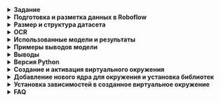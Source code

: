 <details>
<summary><b>Задание</b>
</summary>
<strong>📌 Создание системы автоматического считывания маркировки продукции.<br>
&nbsp;&nbsp;&nbsp;&nbsp;&nbsp;&nbsp;Буквенные и цифровые изображения (Computer Vision)</strong></summary>

На основании составленного **Технического задания** на первом этапе, а также переданного видеоматериала (файл, содержащий запись с камеры на этапе подачи листа в работу), необходимо выполнить следующие шаги:


---

### 🔧 Этапы выполнения:

1. **Проанализировать полученный файл.**  
   Ознакомиться с содержимым видеозаписи, определить структуру и особенности кадров.

2. **Выделить необходимые фотофрагменты из видео**  
   — на основании описанных в ТЗ гипотез определить ключевые моменты, на которых присутствует маркировка листа,  
   — извлечь изображения из соответствующих кадров.

3. **Подготовить разметку фрагментов**  
   — разметить изображения согласно формату, подходящему для задачи оптического распознавания маркировки (OCR),  
   — использовать соответствующие инструменты разметки (например, CVAT, LabelImg и др.).

4. **Выбрать одну из библиотек, содержащих предобученные модели машинного зрения**  
   — например: `YOLOv8`, `Tesseract OCR`, `Detectron2`, `MMDetection`,  
   — обосновать выбор.

5. **Подготовить дообучающий набор данных**  
   — разделить размеченные данные на тренировочную, валидационную и тестовую выборки,  
   — выполнить аугментацию при необходимости.

6. **Провести обучение и проверить качество полученного решения**  
   — запустить обучение модели,  
   — протестировать её на валидационной выборке,  
   — оценить качество с помощью соответствующих метрик (например, Precision, Recall, IoU, mAP).

---

### 📦 Итоговые материалы (в составе архива):

- 📄 **Описание выполненной работы** — в любом читаемом формате (например, `.docx` или `.pdf`);
- 🧠 **Исходный код** — содержащий реализацию всех этапов (например, `.ipynb`, если работа велась в Jupyter Lab);
- 🖼️ **Выделенные изображения** — извлечённые из видеоматериала;
- 🏷️ **Файлы с разметкой** — в формате, пригодном для обучения модели (например, `.xml`, `.json`, `.txt`);
- 🤖 **Обученная модель** — сохранённая в виде файла (например, `.pt`, `.pth`, `.onnx`).

---

💡 При необходимости, можно добавить блок с описанием используемых инструментов, гипотез из ТЗ или визуальными примерами.

</details>
<details>
<summary><strong>Подготовка и разметка данных в Roboflow</strong></summary>

**Roboflow** — это онлайн-платформа для загрузки, аннотирования и предварительной обработки изображений в задачах компьютерного зрения.  
Сервис доступен по ссылке: [https://roboflow.com](https://roboflow.com)

В рамках подготовки к разметке была создана рабочая область в Roboflow, куда по отдельности были загружены папки с изображениями листов, относящимися к каждому из производителей.

Для изображений, относящихся к предприятию **"1"**, были определены и размечены следующие классы, соответствующие структуре маркировки:
- `0_Zavod` — наименование поставщика  
- `1_Marka` — марка стали  
- `2_God` — год плавки  
- `3_Plavka` — номер плавки  
- `4_Partiya` — номер партии  
- `5_Nomer` — номер листа  
- `6_Razmer` — размеры листа  

📎 [Изображения поставщика 1 (Google Drive)](https://drive.google.com/file/d/1qVrk_HTy1LKkhCtCmF3Pzx7zxmfB_DTg/view?usp=sharing)

Для изображений маркировки продукции предприятия **"2"** были заданы следующие классы:
- `0_position` — позиция заказа  
- `1_zakaz` — номер заказа  
- `1_Marka` — марка стали  
- `3_Plavka` — номер плавки  
- `4_Partiya` — номер партии  
- `5_Nomer` — номер листа  
- `6_Razmer` — размеры листа  
- `Yglerod` — углеродный эквивалент  
- `stoikost` — параметр стойкости при сварке  

📎 [Изображения поставщика 2 (Google Drive)](https://drive.google.com/file/d/1Z634fmgwNvXJX9jcAMY2QhqUoUUV_SpP/view?usp=sharing)

</details>

<details>
<summary><strong>Размер и структура датасета</summary>strong></summary>

Для обучения и оценки модели все данные из каждой папки были разделены на три выборки:
- **Обучающая (train)** — используется для непосредственного обучения модели  
- **Валидационная (valid)** — служит для подбора параметров и контроля качества в процессе обучения  
- **Тестовая (test)** — используется для финальной оценки качества модели  

**Распределение данных** выполнено в пропорции **70 % / 15 % / 15 %**, что является общепринятой практикой в задачах компьютерного зрения.

После предварительного разбиения внутри каждой папки, изображения были объединены в общие выборки, соответствующие заданному распределению.

**Общий объём датасета** составил **1532 изображения**, из которых:
- **920** — от поставщика **"1"**
- **612** — от поставщика **"2"**

После объединения и разбиения данные распределились следующим образом:
- **1076** изображений — обучающая выборка  
- **228** изображений — валидационная выборка  
- **228** изображений — тестовая выборка

**Аугментация данных**

Для повышения качества обучения и увеличения разнообразия обучающей выборки была применена **аугментация изображений**.  
Применённые трансформации:
- Повороты на 90°  
- Случайные угловые повороты в пределах **±15°**  
- Изменение яркости (**±20%**) и контраста (**±15%**)  
- Добавление шума (искажения до **0,5%** пикселей)

📁 **[Dataset (Google Drive)](https://drive.google.com/drive/folders/1dzYKrWyrlbGBQqZ1dfWyEEQZ62XtXs0A?usp=sharing)**

</details>
<details>
<summary><strong>OCR</strong></summary>

**OCR (Optical Character Recognition)** — это технология оптического распознавания текста на изображениях.

Она позволяет "перевести" изображённый текст (например, на фотографии, скане документа или кадре с камеры) в **машиночитаемый формат** (строку символов).

OCR используется в задачах:
- считывания маркировки с продукции на производстве;
- распознавания текста на документах;
- автоматического ввода данных из изображений и PDF.

В нашем проекте OCR применяется для **распознавания буквенно-цифровых маркировок**, полученных после сегментации с помощью нейросетевых моделей (например, YOLO).

</details>
<details>
<summary><strong>Использованные модели и результаты</strong></summary>

В рамках проекта были протестированы несколько нейросетевых моделей детекции:

- **YOLOv8n** — наименьшая по размеру, обеспечивает высокую скорость обработки, но уступает в точности;
- **YOLOv8s** — сбалансированная модель с хорошим качеством распознавания и высокой скоростью работы;
- **YOLOv8m** — более тяжёлая и точная модель, но требует больше вычислительных ресурсов;
- **YOLOv8l** — самая крупная из протестированных, обеспечивает **наилучшие результаты по точности и полноте**, но требует больше ресурсов при обучении и инференсе.

📈 **Результаты YOLOv8l**:
- **Box Precision (P)**: `0.974` — высокая точность предсказаний;
- **Box Recall (R)**: `0.982` — высокая полнота (модель практически не пропускает маркировку).

### Тестирование предобученных OCR-моделей

В рамках проекта были протестированы несколько предобученных моделей, предназначенных для **распознавания текста на изображениях**:

- 🔸 **EasyOCR (ru)** — для распознавания текста на русском языке;
- 🔸 **TrOCR-base-ru** — модель от Microsoft (`trocr-base-printed`), дообученная на русском (HuggingFace);
- 🔸 **TrOCR-base-printed** — оригинальная версия модели Microsoft;
- 🔸 **EasyOCR (ru+en)** — версия, поддерживающая и русский, и английский языки.

---


Модели проверялись выборочно на ряде изображений. Цель — определить, выдают ли они **вменяемый результат на первом приближении**. Использовалась предварительная **предобработка изображений** из соответствующего раздела.

---





### 🔗 Ссылки на сохранённые веса моделей (Google Drive):

- [EasyOCR (ru+en)](https://drive.google.com/file/d/1bG-dFGdwnUtrEbKTguqeRIn-7I2uPyUA/view?usp=sharing)

</details>
<details>
<summary><strong>Примеры выводов модели</strong></summary>

### 📍 Детекция с использованием YOLO

Пример работы модели детекции (YOLO), выделяющей зону маркировки на изображении:  
🔗 [YOLO — пример работы](https://drive.google.com/file/d/1igoJI3RrPphTYL0JTgO_fDJH_zEXT5SR/view?usp=sharing)

<img src="https://drive.google.com/uc?export=view&id=1igoJI3RrPphTYL0JTgO_fDJH_zEXT5SR" alt="YOLO Detection" width="600"/>

---

### 📄 Примеры работы моделей OCR

#### EasyOCR (ru)

**Исходное изображение:**  
<img src="https://drive.google.com/uc?export=view&id=16YGTwhcu6jRa2dlY4FXmlUO2XsUSklpy" alt="Исходник EasyOCR" width="400"/>

**Результат распознавания:**  
<img src="https://drive.google.com/uc?export=view&id=1mL3SUJTCaDuclLHsnOfPPIdvdrqZZt2_" alt="Результат EasyOCR ru" width="400"/>

---

#### TrOCR-base-ru

**Исходное изображение:**  
<img src="https://drive.google.com/uc?export=view&id=16YGTwhcu6jRa2dlY4FXmlUO2XsUSklpy" alt="Исходник TrOCR ru" width="400"/>

**Результат распознавания:**  
<img src="https://drive.google.com/uc?export=view&id=13m2Y1jxHJX7ddQdUlokTOcebHfR5ZDaL" alt="Результат TrOCR ru" width="400"/>

---

#### TrOCR-base-printed

**Результат распознавания:**  
<img src="https://drive.google.com/uc?export=view&id=16IphJkmq3FYUjBUUmLVuOEJibUdX-qq7" alt="TrOCR Printed Result" width="400"/>

---

### 🔧 Корректировка предобработки

После начальных тестов было выявлено, что **качество распознавания в большей степени зависит от предобработки**, чем от выбора модели.

Предобработка была скорректирована, и повторное тестирование **модели EasyOCR (ru+en)** на обновлённых изображениях показало улучшения.

Например, изображение:  
`Труба №30760 Плавка №2023-В306000 Лист №190702000.jpg`  
было распознано достаточно точно.

❗ Однако стабильность результата остаётся низкой — модель чувствительна к качеству входного изображения.

- 📜 [Код изменения предобработки](https://drive.google.com/file/d/1OaQI05Qe_TVmWGCqGkvjp4NnaS3mcf7n/view?usp=drive_link)  
- 🖼️ Фото после предобработки:  
  <img src="https://drive.google.com/uc?export=view&id=1WDFTlw-9xRnQvTEQHQw_r1oPZU3bRU47" alt="Фото после предобработки" width="400"/>

---

### ✅ Лучшие результаты

На текущем этапе **лучшие результаты показала модель EasyOCR (ru+en)**.

<img src="https://drive.google.com/uc?export=view&id=1vTnnkPpZS8uM1XVGkeWK_JfWEkLGcEpE" alt="EasyOCR ru+en Final Result" width="400"/>

---

</details>
<details>
<summary><strong>Выводы</strong></summary>


В рамках проекта были протестированы несколько предобученных моделей, предназначенных для распознавания текста на изображениях:

 **- EasyOCR (ru)**  
 **- EasyOCR (ru+en)**  
 **- TrOCR-base-ru**  
 **- TrOCR-base-printed**

По итогам сравнительного анализа **лучшие результаты показала модель EasyOCR (ru+en)**, особенно при использовании обновлённой предобработки изображений.  
Тем не менее, стабильность распознавания остаётся чувствительной к качеству входных данных.

---

### 🚀 Возможные направления для улучшения

1. **Классификация изображений по качеству** — автоматическое определение характеристик изображения и выбор соответствующей предобработки.
2. **Адаптивное использование моделей** — применение разных OCR-моделей в зависимости от структуры или типа изображения.
3. **Дообучение модели на реальных данных** — обучение модели на собственных примерах с учётом специфики шрифтов, фона и освещения, что может значительно повысить точность (требует аннотированных данных и вычислительных ресурсов).



---

</details>
<details><summary><b>Версия Python</b></summary>   
Python 3.12.3  
  
</details>   
  
<details><summary><b>Создание и активация виртуального окружения</b></summary>  
  
`python3 -m venv cv_env`  
`source cv_env/bin/activate`  
  
</details> 

<details><summary><b>Добавление нового ядра для окружения и установка библиотек</b></summary> 

`pip3 install jupyter`  
`pip3 install ipykernel`  
`python3 -m ipykernel install --user --name=cv_env --display-name "Python 3.12 (cv_env)"`   
  
После этой команды виртуальное окружение cv_env будет доступно в Jupyter Notebook и мы можем выбрать его при создании или открытии ноутбука  

</details> 

<details><summary><b>Установка зависимостей в созданное виртуальное окружение</b></summary> 
  
`pip3 install -r requirements.txt`  
  
</details>

<details><summary><b>FAQ</b></summary>  
     
В самом начале у меня есть папка datasets с папками `test`, `train` и `val`, причем содержание `train` и `val` - одинаковое.
  
В `datasets/test` - только картинки (без подпапок)
  
В `datasets/train` (и аналогично `datasets/val`) - подпапки `images` (с фотографиями в формате .jpg) и `labels` (с labels в формате .txt). В текстовых файлах формат аннотаций YOLO (разметка прямоугольником MakeSense): `<object-class> <x_center> <y_center> <width> <height>`  
  
**ВАЖНО:**  наличие любых других папок в datasets сломает код!
  
</details> 

